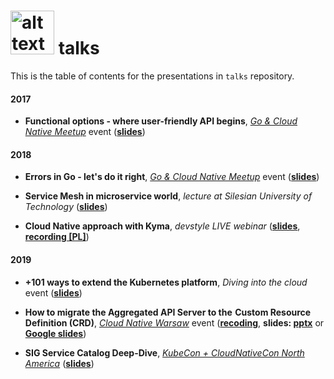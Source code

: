 # <img src="https://golang.org/doc/gopher/pencil/gophermega.jpg" alt="alt text" width="70px" height="70px"> talks
This is the table of contents for the presentations in `talks` repository.

#### 2017

* **Functional options - where user-friendly API begins**, _[Go & Cloud Native Meetup](https://www.meetup.com/GophersSilesia/)_ event (**[slides](https://mszostok.github.io/talks/2017/functional-opts/Functional_options_where_user-friendly_API_begins.pdf)**)

#### 2018

* **Errors in Go - let's do it right**, _[Go & Cloud Native Meetup](https://www.meetup.com/GophersSilesia/)_ event (**[slides](https://mszostok.github.io/talks/2018/go-basic-error-handling/)**)

* **Service Mesh in microservice world**, _lecture at Silesian University of Technology_ (**[slides](https://mszostok.github.io/talks/2018/service-mesh/service_mesh.pdf)**)

* **Cloud Native approach with Kyma**, _devstyle LIVE webinar_ (**[slides](https://mszostok.github.io/talks/2019/cloud-native-approach-with-Kyma/cloudnative_by_kyma.pdf)**, **[recording [PL]](https://youtu.be/eX2AAnvtjuI)**)

#### 2019

* **+101 ways to extend the Kubernetes platform**, _Diving into the cloud_ event (**[slides](https://mszostok.github.io/talks/2019/101-ways-to-extend-k8s/extends-k8s.pdf)**)

* **How to migrate the Aggregated API Server to the  Custom Resource Definition (CRD)**, _[Cloud Native Warsaw](http://cloudnativewarsaw.com/)_ event (**[recoding](https://youtu.be/KZBaGETkfC0)**, **slides: [pptx](https://mszostok.github.io/talks/2019/migrate-api-server-to-crds/migrate_api_server_to_crds.pptx)** or **[Google slides](https://docs.google.com/presentation/d/1kX3KYmefr0H_aqIz1L0GKo13xOxl_PGgf4o8yM1Pdd4/edit?usp=sharing)**)

* **SIG Service Catalog Deep-Dive**, _[KubeCon + CloudNativeCon North America](https://sched.co/UagL)_ (**[slides](https://static.sched.com/hosted_files/kccncna19/74/Service%20Catalog%20Deep%20Dive.pdf)**)